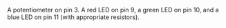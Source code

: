 A potentiometer on pin 3. A red LED on pin 9, a green LED on pin 10, and a blue LED on pin 11 (with appropriate resistors).